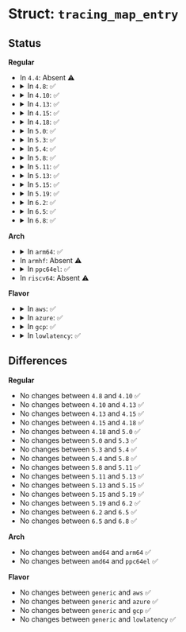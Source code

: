 # Struct: <code>tracing_map_entry</code>

## Status
<b>Regular</b>
<ul>
<li>
In <code>4.4</code>: Absent ⚠️
</li>
<li>
<details>
<summary>In <code>4.8</code>: ✅</summary>

```c
struct tracing_map_entry {
    u32 key;
    struct tracing_map_elt *val;
};
```
</details>
</li>
<li>
<details>
<summary>In <code>4.10</code>: ✅</summary>

```c
struct tracing_map_entry {
    u32 key;
    struct tracing_map_elt *val;
};
```
</details>
</li>
<li>
<details>
<summary>In <code>4.13</code>: ✅</summary>

```c
struct tracing_map_entry {
    u32 key;
    struct tracing_map_elt *val;
};
```
</details>
</li>
<li>
<details>
<summary>In <code>4.15</code>: ✅</summary>

```c
struct tracing_map_entry {
    u32 key;
    struct tracing_map_elt *val;
};
```
</details>
</li>
<li>
<details>
<summary>In <code>4.18</code>: ✅</summary>

```c
struct tracing_map_entry {
    u32 key;
    struct tracing_map_elt *val;
};
```
</details>
</li>
<li>
<details>
<summary>In <code>5.0</code>: ✅</summary>

```c
struct tracing_map_entry {
    u32 key;
    struct tracing_map_elt *val;
};
```
</details>
</li>
<li>
<details>
<summary>In <code>5.3</code>: ✅</summary>

```c
struct tracing_map_entry {
    u32 key;
    struct tracing_map_elt *val;
};
```
</details>
</li>
<li>
<details>
<summary>In <code>5.4</code>: ✅</summary>

```c
struct tracing_map_entry {
    u32 key;
    struct tracing_map_elt *val;
};
```
</details>
</li>
<li>
<details>
<summary>In <code>5.8</code>: ✅</summary>

```c
struct tracing_map_entry {
    u32 key;
    struct tracing_map_elt *val;
};
```
</details>
</li>
<li>
<details>
<summary>In <code>5.11</code>: ✅</summary>

```c
struct tracing_map_entry {
    u32 key;
    struct tracing_map_elt *val;
};
```
</details>
</li>
<li>
<details>
<summary>In <code>5.13</code>: ✅</summary>

```c
struct tracing_map_entry {
    u32 key;
    struct tracing_map_elt *val;
};
```
</details>
</li>
<li>
<details>
<summary>In <code>5.15</code>: ✅</summary>

```c
struct tracing_map_entry {
    u32 key;
    struct tracing_map_elt *val;
};
```
</details>
</li>
<li>
<details>
<summary>In <code>5.19</code>: ✅</summary>

```c
struct tracing_map_entry {
    u32 key;
    struct tracing_map_elt *val;
};
```
</details>
</li>
<li>
<details>
<summary>In <code>6.2</code>: ✅</summary>

```c
struct tracing_map_entry {
    u32 key;
    struct tracing_map_elt *val;
};
```
</details>
</li>
<li>
<details>
<summary>In <code>6.5</code>: ✅</summary>

```c
struct tracing_map_entry {
    u32 key;
    struct tracing_map_elt *val;
};
```
</details>
</li>
<li>
<details>
<summary>In <code>6.8</code>: ✅</summary>

```c
struct tracing_map_entry {
    u32 key;
    struct tracing_map_elt *val;
};
```
</details>
</li>
</ul>
<b>Arch</b>
<ul>
<li>
<details>
<summary>In <code>arm64</code>: ✅</summary>

```c
struct tracing_map_entry {
    u32 key;
    struct tracing_map_elt *val;
};
```
</details>
</li>
<li>
In <code>armhf</code>: Absent ⚠️
</li>
<li>
<details>
<summary>In <code>ppc64el</code>: ✅</summary>

```c
struct tracing_map_entry {
    u32 key;
    struct tracing_map_elt *val;
};
```
</details>
</li>
<li>
In <code>riscv64</code>: Absent ⚠️
</li>
</ul>
<b>Flavor</b>
<ul>
<li>
<details>
<summary>In <code>aws</code>: ✅</summary>

```c
struct tracing_map_entry {
    u32 key;
    struct tracing_map_elt *val;
};
```
</details>
</li>
<li>
<details>
<summary>In <code>azure</code>: ✅</summary>

```c
struct tracing_map_entry {
    u32 key;
    struct tracing_map_elt *val;
};
```
</details>
</li>
<li>
<details>
<summary>In <code>gcp</code>: ✅</summary>

```c
struct tracing_map_entry {
    u32 key;
    struct tracing_map_elt *val;
};
```
</details>
</li>
<li>
<details>
<summary>In <code>lowlatency</code>: ✅</summary>

```c
struct tracing_map_entry {
    u32 key;
    struct tracing_map_elt *val;
};
```
</details>
</li>
</ul>

## Differences
<b>Regular</b>
<ul>
<li>
No changes between <code>4.8</code> and <code>4.10</code> ✅
</li>
<li>
No changes between <code>4.10</code> and <code>4.13</code> ✅
</li>
<li>
No changes between <code>4.13</code> and <code>4.15</code> ✅
</li>
<li>
No changes between <code>4.15</code> and <code>4.18</code> ✅
</li>
<li>
No changes between <code>4.18</code> and <code>5.0</code> ✅
</li>
<li>
No changes between <code>5.0</code> and <code>5.3</code> ✅
</li>
<li>
No changes between <code>5.3</code> and <code>5.4</code> ✅
</li>
<li>
No changes between <code>5.4</code> and <code>5.8</code> ✅
</li>
<li>
No changes between <code>5.8</code> and <code>5.11</code> ✅
</li>
<li>
No changes between <code>5.11</code> and <code>5.13</code> ✅
</li>
<li>
No changes between <code>5.13</code> and <code>5.15</code> ✅
</li>
<li>
No changes between <code>5.15</code> and <code>5.19</code> ✅
</li>
<li>
No changes between <code>5.19</code> and <code>6.2</code> ✅
</li>
<li>
No changes between <code>6.2</code> and <code>6.5</code> ✅
</li>
<li>
No changes between <code>6.5</code> and <code>6.8</code> ✅
</li>
</ul>
<b>Arch</b>
<ul>
<li>
No changes between <code>amd64</code> and <code>arm64</code> ✅
</li>
<li>
No changes between <code>amd64</code> and <code>ppc64el</code> ✅
</li>
</ul>
<b>Flavor</b>
<ul>
<li>
No changes between <code>generic</code> and <code>aws</code> ✅
</li>
<li>
No changes between <code>generic</code> and <code>azure</code> ✅
</li>
<li>
No changes between <code>generic</code> and <code>gcp</code> ✅
</li>
<li>
No changes between <code>generic</code> and <code>lowlatency</code> ✅
</li>
</ul>
